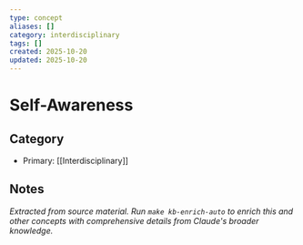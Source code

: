 ```yaml
---
type: concept
aliases: []
category: interdisciplinary
tags: []
created: 2025-10-20
updated: 2025-10-20
---
```


# Self-Awareness

## Category

- Primary: [[Interdisciplinary]]

## Notes

*Extracted from source material. Run `make kb-enrich-auto` to enrich this and other concepts with comprehensive details from Claude's broader knowledge.*
